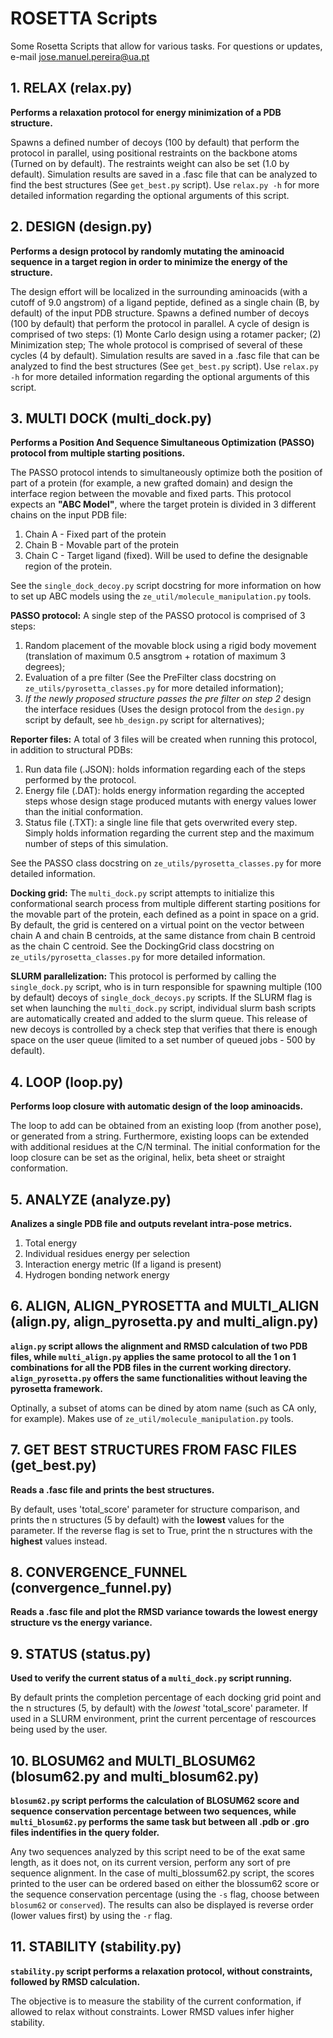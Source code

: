 # ROSETTA Scripts
Some Rosetta Scripts that allow for various tasks.
For questions or updates, e-mail jose.manuel.pereira@ua.pt

## 1. RELAX (relax.py)
**Performs a relaxation protocol for energy minimization of a PDB structure.** 

Spawns a defined number of decoys (100 by default)
that perform the protocol in parallel, using positional restraints on the backbone atoms (Turned on by default).
The restraints weight can also be set (1.0 by default).
Simulation results are saved in a .fasc file that can be analyzed to find the best structures (See `get_best.py` script).
Use `relax.py -h` for more detailed information regarding the optional arguments of this script.

## 2. DESIGN (design.py)
**Performs a design protocol by randomly mutating the aminoacid sequence in a target region in order to minimize the energy
of the structure.**

The design effort will be localized in the surrounding aminoacids (with a cutoff of 9.0 angstrom) of a ligand peptide,
defined as a single chain (B, by default) of the input PDB structure. Spawns a defined number of decoys (100 by default) that
perform the protocol in parallel. A cycle of design is comprised of two steps: (1) Monte Carlo design using a rotamer packer;
(2) Minimization step; The whole protocol is comprised of several of these cycles (4 by default).
Simulation results are saved in a .fasc file that can be analyzed to find the best structures (See `get_best.py` script).
Use `relax.py -h` for more detailed information regarding the optional arguments of this script.

## 3. MULTI DOCK (multi_dock.py)
**Performs a Position And Sequence Simultaneous Optimization (PASSO) protocol from multiple starting positions.**

The PASSO protocol intends to simultaneously optimize both the position of part of a protein
(for example, a new grafted domain) and design the interface region between the movable and fixed parts.
This protocol expects an **"ABC Model"**, where the target protein is divided in 3 different chains on the input PDB file:

1. Chain A - Fixed part of the protein
2. Chain B - Movable part of the protein
3. Chain C - Target ligand (fixed). Will be used to define the designable region of the protein.

See the `single_dock_decoy.py` script docstring for more information on how to set up ABC models using the
`ze_util/molecule_manipulation.py` tools.

**PASSO protocol:** A single step of the PASSO protocol is comprised of 3 steps:

1. Random placement of the movable block using a rigid body movement
(translation of maximum 0.5 ansgtrom + rotation of maximum 3 degrees);
2. Evaluation of a pre filter (See the PreFilter class docstring on `ze_utils/pyrosetta_classes.py`
for more detailed information);
3. *If the newly proposed structure passes the pre filter on step 2* design the interface residues
(Uses the design protocol from the `design.py` script by default, see `hb_design.py` script for alternatives);

**Reporter files:** A total of 3 files will be created when running this protocol, in addition to structural PDBs:

1. Run data file (.JSON): holds information regarding each of the steps performed by the protocol.
2. Energy file (.DAT): holds energy information regarding the accepted steps whose design stage produced mutants
with energy values lower than the initial conformation.
3. Status file (.TXT): a single line file that gets overwrited every step.
Simply holds information regarding the current step and the maximum number of steps of this simulation.

See the PASSO class docstring on `ze_utils/pyrosetta_classes.py` for more detailed information.

**Docking grid:** The `multi_dock.py` script attempts to initialize this conformational search process from multiple
different starting positions for the movable part of the protein, each defined as a point in space on a grid. By default,
the grid is centered on a virtual point on the vector between chain A and chain B centroids, at the same distance from
chain B centroid as the chain C centroid. See the DockingGrid class docstring on `ze_utils/pyrosetta_classes.py` for more
detailed information.

**SLURM parallelization:** This protocol is performed by calling the `single_dock.py` script, who is in turn responsible
for spawning multiple (100 by default) decoys of `single_dock_decoys.py` scripts. If the SLURM flag is set when launching
the `multi_dock.py` script, individual slurm bash scripts are automatically created and added to the slurm queue. This
release of new decoys is controlled by a check step that verifies that there is enough space on the user queue
(limited to a set number of queued jobs - 500 by default).

## 4. LOOP (loop.py)
**Performs loop closure with automatic design of the loop aminoacids.**

The loop to add can be obtained from an existing loop (from another pose), or generated from a string. Furthermore, existing loops can be extended with additional residues at the C/N terminal. The initial conformation for the loop closure can be set as the original, helix, beta sheet or straight conformation.

## 5. ANALYZE (analyze.py)
**Analizes a single PDB file and outputs revelant intra-pose metrics.**

1. Total energy
2. Individual residues energy per selection
3. Interaction energy metric (If a ligand is present)
4. Hydrogen bonding network energy

## 6. ALIGN, ALIGN_PYROSETTA and MULTI_ALIGN (align.py, align_pyrosetta.py and multi_align.py)
**`align.py` script allows the alignment and RMSD calculation of two PDB files, while `multi_align.py` applies the same
protocol to all the 1 on 1 combinations for all the PDB files in the current working directory. `align_pyrosetta.py` offers the same functionalities without leaving the pyrosetta framework.**

Optinally, a subset of atoms can be dined by atom name (such as CA only, for example). 
Makes use of `ze_util/molecule_manipulation.py` tools.

## 7. GET BEST STRUCTURES FROM FASC FILES (get_best.py)
**Reads a .fasc file and prints the best structures.**

By default, uses 'total_score' parameter for structure comparison, and prints the n structures (5 by default) with the
**lowest** values for the parameter. If the reverse flag is set to True, print the n structures with the **highest**
values instead.

## 8. CONVERGENCE_FUNNEL (convergence_funnel.py)
**Reads a .fasc file and plot the RMSD variance towards the lowest energy structure vs the energy variance.**

## 9. STATUS (status.py)
**Used to verify the current status of a `multi_dock.py` script running.**

By default prints the completion percentage of each docking grid point and the n structures (5, by default) with the *lowest*
'total_score' parameter. If used in a SLURM environment, print the current percentage of rescources being used by the user.

## 10. BLOSUM62 and MULTI_BLOSUM62 (blosum62.py and multi_blosum62.py)
**`blosum62.py` script performs the calculation of BLOSUM62 score and sequence
conservation percentage between two sequences, while `multi_blosum62.py`
performs the same task but between all .pdb or .gro files indentifies in the
query folder.**

Any two sequences analyzed by this script need to be of the exat same length, as
it does not, on its current version, perform any sort of pre sequence alignment.
In the case of multi_blossum62.py script, the scores printed to the user can be
ordered based on either the blossum62 score or the sequence conservation
percentage (using the `-s` flag, choose between `blosum62` or `conserved`). The
results can also be displayed is reverse order (lower values first) by using
the `-r` flag.


## 11. STABILITY (stability.py)
**`stability.py` script performs a relaxation protocol, without constraints, followed by RMSD calculation.**

The objective is to measure the stability of the current conformation, if allowed to relax without constraints. Lower RMSD values infer higher stability.
